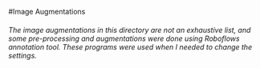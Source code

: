 #Image Augmentations
###### The image augmentations in this directory are not an exhaustive list, and some pre-processing and augmentations were done using Roboflows annotation tool. These programs were used when I needed to change the settings.